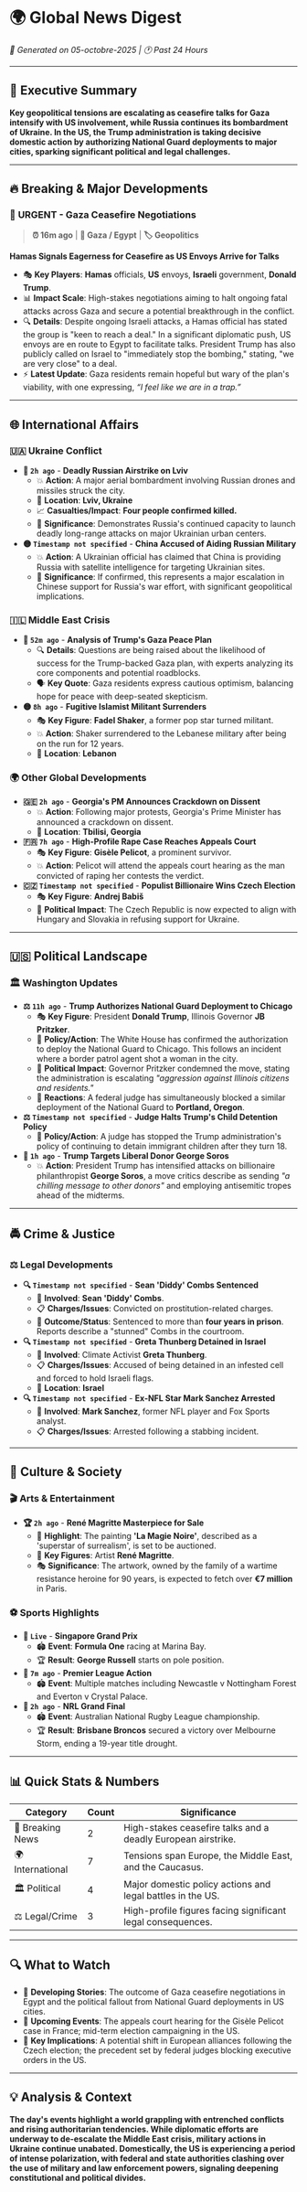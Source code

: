 # 🌍 Global News Digest
*📅 Generated on 05-octobre-2025 | 🕐 Past 24 Hours*

---

## 🎯 Executive Summary
**Key geopolitical tensions are escalating as ceasefire talks for Gaza intensify with US involvement, while Russia continues its bombardment of Ukraine. In the US, the Trump administration is taking decisive domestic action by authorizing National Guard deployments to major cities, sparking significant political and legal challenges.**

---

## 🔥 Breaking & Major Developments

### 🚨 **URGENT** - Gaza Ceasefire Negotiations
> **⏰ 16m ago** | **📍 Gaza / Egypt** | **🏷️ Geopolitics**

**Hamas Signals Eagerness for Ceasefire as US Envoys Arrive for Talks**

- 🎭 **Key Players**: **Hamas** officials, **US** envoys, **Israeli** government, **Donald Trump**.
- 📊 **Impact Scale**: High-stakes negotiations aiming to halt ongoing fatal attacks across Gaza and secure a potential breakthrough in the conflict.
- 🔍 **Details**: Despite ongoing Israeli attacks, a Hamas official has stated the group is "keen to reach a deal." In a significant diplomatic push, US envoys are en route to Egypt to facilitate talks. President Trump has also publicly called on Israel to "immediately stop the bombing," stating, "we are very close" to a deal.
- ⚡ **Latest Update**: Gaza residents remain hopeful but wary of the plan's viability, with one expressing, *“I feel like we are in a trap.”*

---

## 🌐 International Affairs

### 🇺🇦 **Ukraine Conflict**
- **🔴 `2h ago`** - **Deadly Russian Airstrike on Lviv**
  - 💥 **Action**: A major aerial bombardment involving Russian drones and missiles struck the city.
  - 📍 **Location**: **Lviv, Ukraine**
  - 📈 **Casualties/Impact**: **Four people confirmed killed.**
  - 🎯 **Significance**: Demonstrates Russia's continued capacity to launch deadly long-range attacks on major Ukrainian urban centers.
- **🟡 `Timestamp not specified`** - **China Accused of Aiding Russian Military**
  - 💥 **Action**: A Ukrainian official has claimed that China is providing Russia with satellite intelligence for targeting Ukrainian sites.
  - 🎯 **Significance**: If confirmed, this represents a major escalation in Chinese support for Russia's war effort, with significant geopolitical implications.

### 🇮🇱 **Middle East Crisis**
- **🔴 `52m ago`** - **Analysis of Trump's Gaza Peace Plan**
  - 🔍 **Details**: Questions are being raised about the likelihood of success for the Trump-backed Gaza plan, with experts analyzing its core components and potential roadblocks.
  - 🗣️ **Key Quote**: Gaza residents express cautious optimism, balancing hope for peace with deep-seated skepticism.
- **🟡 `8h ago`** - **Fugitive Islamist Militant Surrenders**
  - 🎭 **Key Figure**: **Fadel Shaker**, a former pop star turned militant.
  - 💥 **Action**: Shaker surrendered to the Lebanese military after being on the run for 12 years.
  - 📍 **Location**: **Lebanon**

### 🌍 **Other Global Developments**
- **🇬🇪 `2h ago`** - **Georgia's PM Announces Crackdown on Dissent**
  - 💥 **Action**: Following major protests, Georgia's Prime Minister has announced a crackdown on dissent.
  - 📍 **Location**: **Tbilisi, Georgia**
- **🇫🇷 `7h ago`** - **High-Profile Rape Case Reaches Appeals Court**
  - 🎭 **Key Figure**: **Gisèle Pelicot**, a prominent survivor.
  - 💥 **Action**: Pelicot will attend the appeals court hearing as the man convicted of raping her contests the verdict.
- **🇨🇿 `Timestamp not specified`** - **Populist Billionaire Wins Czech Election**
  - 🎭 **Key Figure**: **Andrej Babiš**
  - 🌊 **Political Impact**: The Czech Republic is now expected to align with Hungary and Slovakia in refusing support for Ukraine.

---

## 🇺🇸 Political Landscape

### 🏛️ **Washington Updates**
- **⚖️ `11h ago`** - **Trump Authorizes National Guard Deployment to Chicago**
  - 🎭 **Key Figure**: President **Donald Trump**, Illinois Governor **JB Pritzker**.
  - 📜 **Policy/Action**: The White House has confirmed the authorization to deploy the National Guard to Chicago. This follows an incident where a border patrol agent shot a woman in the city.
  - 🌊 **Political Impact**: Governor Pritzker condemned the move, stating the administration is escalating *"aggression against Illinois citizens and residents."*
  - 💬 **Reactions**: A federal judge has simultaneously blocked a similar deployment of the National Guard to **Portland, Oregon**.
- **⚖️ `Timestamp not specified`** - **Judge Halts Trump's Child Detention Policy**
  - 📜 **Policy/Action**: A judge has stopped the Trump administration's policy of continuing to detain immigrant children after they turn 18.
- **🎯 `1h ago`** - **Trump Targets Liberal Donor George Soros**
  - 💥 **Action**: President Trump has intensified attacks on billionaire philanthropist **George Soros**, a move critics describe as sending *"a chilling message to other donors"* and employing antisemitic tropes ahead of the midterms.

---

## 🚔 Crime & Justice

### ⚖️ **Legal Developments**
- **🔍 `Timestamp not specified`** - **Sean 'Diddy' Combs Sentenced**
  - 👥 **Involved**: **Sean 'Diddy' Combs**.
  - 📋 **Charges/Issues**: Convicted on prostitution-related charges.
  - 🎯 **Outcome/Status**: Sentenced to more than **four years in prison**. Reports describe a "stunned" Combs in the courtroom.
- **🔍 `Timestamp not specified`** - **Greta Thunberg Detained in Israel**
  - 👥 **Involved**: Climate Activist **Greta Thunberg**.
  - 📋 **Charges/Issues**: Accused of being detained in an infested cell and forced to hold Israeli flags.
  - 📍 **Location**: **Israel**
- **🔍 `Timestamp not specified`** - **Ex-NFL Star Mark Sanchez Arrested**
  - 👥 **Involved**: **Mark Sanchez**, former NFL player and Fox Sports analyst.
  - 📋 **Charges/Issues**: Arrested following a stabbing incident.

---

## 🎨 Culture & Society

### 🎬 **Arts & Entertainment**
- **🏆 `2h ago`** - **René Magritte Masterpiece for Sale**
  - 🌟 **Highlight**: The painting **'La Magie Noire'**, described as a 'superstar of surrealism', is set to be auctioned.
  - 👤 **Key Figures**: Artist **René Magritte**.
  - 🎭 **Significance**: The artwork, owned by the family of a wartime resistance heroine for 90 years, is expected to fetch over **€7 million** in Paris.

### ⚽ **Sports Highlights**
- **🥇 `Live`** - **Singapore Grand Prix**
  - 🏟️ **Event**: **Formula One** racing at Marina Bay.
  - 🏆 **Result**: **George Russell** starts on pole position.
- **🥇 `7m ago`** - **Premier League Action**
  - 🏟️ **Event**: Multiple matches including Newcastle v Nottingham Forest and Everton v Crystal Palace.
- **🥇 `2h ago`** - **NRL Grand Final**
  - 🏟️ **Event**: Australian National Rugby League championship.
  - 🏆 **Result**: **Brisbane Broncos** secured a victory over Melbourne Storm, ending a 19-year title drought.

---

## 📊 Quick Stats & Numbers
| Category | Count | Significance |
|---|---|---|
| 🚨 Breaking News | 2 | High-stakes ceasefire talks and a deadly European airstrike. |
| 🌍 International | 7 | Tensions span Europe, the Middle East, and the Caucasus. |
| 🏛️ Political | 4 | Major domestic policy actions and legal battles in the US. |
| ⚖️ Legal/Crime | 3 | High-profile figures facing significant legal consequences. |

---

## 🔍 What to Watch
- 👀 **Developing Stories**: The outcome of Gaza ceasefire negotiations in Egypt and the political fallout from National Guard deployments in US cities.
- 📅 **Upcoming Events**: The appeals court hearing for the Gisèle Pelicot case in France; mid-term election campaigning in the US.
- 🎯 **Key Implications**: A potential shift in European alliances following the Czech election; the precedent set by federal judges blocking executive orders in the US.

---

## 💡 Analysis & Context
**The day's events highlight a world grappling with entrenched conflicts and rising authoritarian tendencies. While diplomatic efforts are underway to de-escalate the Middle East crisis, military actions in Ukraine continue unabated. Domestically, the US is experiencing a period of intense polarization, with federal and state authorities clashing over the use of military and law enforcement powers, signaling deepening constitutional and political divides.**